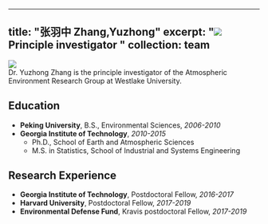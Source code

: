
---
title: "张羽中 Zhang,Yuzhong"
excerpt: "<img src='/images/group/ZhangYuzhong_sm.JPG' class='rounded-corners'><br/>Principle investigator "
collection: team
---
<img src='/images/group/ZhangYuzhong.JPG' class='rounded-corners'>
<br/>Dr. Yuzhong Zhang is the principle investigator of the Atmospheric Environment Research Group at Westlake University.<br/>

## Education
* **Peking University**, B.S., Environmental Sciences, _2006-2010_
* **Georgia Institute of Technology**, _2010-2015_
  * Ph.D., School of Earth and Atmospheric Sciences
  * M.S. in Statistics, School of Industrial and Systems Engineering

## Research Experience
* **Georgia Institute of Technology**, Postdoctoral Fellow, _2016-2017_
* **Harvard University**, Postdoctoral Fellow, _2017-2019_
* **Environmental Defense Fund**, Kravis postdoctoral Fellow, _2017-2019_
